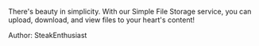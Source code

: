 There's beauty in simplicity. With our Simple File Storage service, you can upload, download, and view files to your heart's content!

Author: SteakEnthusiast

